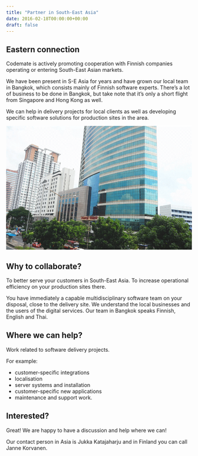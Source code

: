 ```yaml
---
title: "Partner in South-East Asia"
date: 2016-02-18T00:00:00+00:00
draft: false
---
```


## Eastern connection

Codemate is actively promoting cooperation with Finnish companies operating or entering South-East Asian markets.

We have been present in S-E Asia for years and have grown our local team in Bangkok, which consists mainly of Finnish software experts. There’s a lot of business to be done in Bangkok, but take note that it’s only a short flight from Singapore and Hong Kong as well.

We can help in delivery projects for local clients as well as developing specific software solutions for production sites in the area.

![bangkok_office](images/bangkok_office.png)

## Why to collaborate?

To better serve your customers in South-East Asia.
To increase operational efficiency on your production sites there.

You have immediately a capable multidisciplinary software team on your disposal, close to the delivery site. We understand the local businesses and the users of the digital services. Our team in Bangkok speaks Finnish, English and Thai.

## Where we can help?

Work related to software delivery projects.

For example:

* customer-specific integrations
* localisation
* server systems and installation
* customer-specific new applications
* maintenance and support work.

## Interested?

Great! We are happy to have a discussion and help where we can!

Our contact person in Asia is Jukka Katajaharju and in Finland you can call Janne Korvanen.
